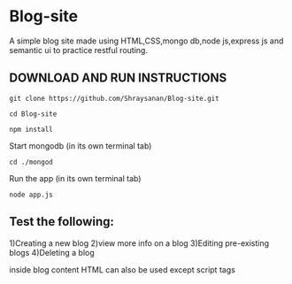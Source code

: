# Blog-site
A simple blog site made using HTML,CSS,mongo db,node js,express js and semantic ui to practice restful routing.

DOWNLOAD AND RUN INSTRUCTIONS
-----------------------------
`git clone https://github.com/Shraysanan/Blog-site.git`

`cd Blog-site`

`npm install`

Start mongodb (in its own terminal tab)

`cd ./mongod`

Run the app (in its own terminal tab)

`node app.js`


Test the following:
-------------------
1)Creating a new blog
2)view more info on a blog
3)Editing pre-existing blogs
4)Deleting a blog

inside blog content HTML can also be used except script tags
